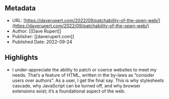 ## Metadata
* URL: [https://daverupert.com/2022/09/patchability-of-the-open-web/](https://daverupert.com/2022/09/patchability-of-the-open-web/)
* Author: [[Dave Rupert]]
* Publisher: [[daverupert.com]]
* Published Date: 2022-09-24

## Highlights
* I under-appreciate the ability to patch or coerce websites to meet my needs. That’s a feature of HTML, written in the by-laws as “consider users over authors”. As a user, I get the final say. This is why stylesheets cascade, why JavaScript can be turned off, and why browser extensions exist; it’s a foundational aspect of the web.